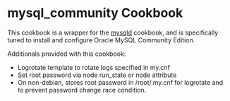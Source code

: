# mysql_community Cookbook

This cookbook is a wrapper for the [mysqld](https://github.com/chr4-cookbooks/mysqld)
cookbook, and is specifically tuned to install and configure Oracle MySQL Community
Edition.

Additionals provided with this cookbook:
* Logrotate template to rotate logs specified in my.cnf
* Set root password via node run_state or node attribute
* On non-debian, stores root password in /root/.my.cnf for logrotate and to
prevent password change race condition.
